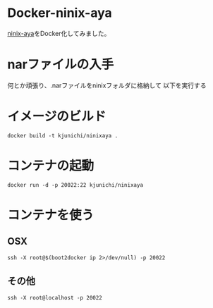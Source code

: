 # Docker-ninix-aya

[ninix-aya](http://sourceforge.jp/projects/ninix-aya/)をDocker化してみました。

# narファイルの入手

何とか頑張り、.narファイルをninixフォルダに格納して
以下を実行する


# イメージのビルド

```
docker build -t kjunichi/ninixaya .
```

# コンテナの起動

```
docker run -d -p 20022:22 kjunichi/ninixaya
```

# コンテナを使う

## OSX

```
ssh -X root@$(boot2docker ip 2>/dev/null) -p 20022
```

## その他

```
ssh -X root@localhost -p 20022
```
